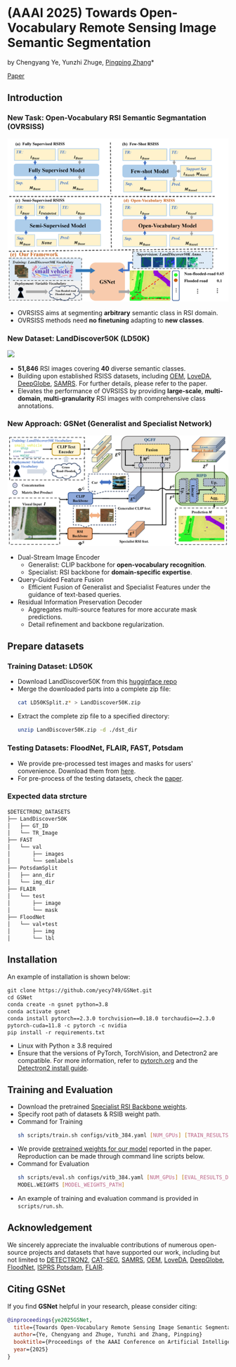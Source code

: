 # (AAAI 2025) Towards Open-Vocabulary Remote Sensing Image Semantic Segmentation

by Chengyang Ye, Yunzhi Zhuge, [Pingping Zhang](https://scholar.google.com/citations?user=MfbIbuEAAAAJ&hl=zh-CN)\*

[Paper](https://arxiv.org/pdf/2412.19492)

## Introduction
### New Task: Open-Vocabulary RSI Semantic Segmantation (OVRSISS)
![](assets/motivation.png)
- OVRSISS aims at segmenting **arbitrary** semantic class in RSI domain. 
- OVRSISS methods need **no finetuning** adapting to **new classes**.

### New Dataset: LandDiscover50K (LD50K)
![](assets/LD50K.png)
- **51,846** RSI images covering **40** diverse semantic classes.
- Building upon established RSISS datasets, including [OEM](), [LoveDA](), [DeepGlobe](), [SAMRS](). For further details, please refer to the paper.
- Elevates the performance of OVRSISS by providing **large-scale**, **multi-domain**, **multi-granularity** RSI images with comprehensive class annotations.


### New Approach: GSNet (Generalist and Specialist Network)
![](assets/framework.png)
- Dual-Stream Image Encoder
  - Generalist: CLIP backbone for **open-vocabulary recognition**.
  - Specialist: RSI backbone for **domain-specific expertise**.
- Query-Guided Feature Fusion
  - Efficient Fusion of Generalist and Specialist Features under the guidance of text-based queries.
- Residual Information Preservation Decoder
  - Aggregates multi-source features for more accurate mask
    predictions.
  - Detail refinement and backbone regularization.

## Prepare datasets
### Training Dataset: LD50K
- Download LandDiscover50K from this [hugginface repo](https://huggingface.co/datasets/Stev929/LandDiscover50K)
- Merge the downloaded parts into a complete zip file:
    ```bash
    cat LD50KSplit.z* > LandDiscover50K.zip
    ```
- Extract the complete zip file to a specified directory:
    ```bash
    unzip LandDiscover50K.zip -d ./dst_dir
    ```
### Testing Datasets: FloodNet, FLAIR, FAST, Potsdam
- We provide pre-processed test images and masks for users' convenience. Download them from [here](https://huggingface.co/datasets/Stev929/OVRSISS_test/tree/main).
- For pre-process of the testing datasets, check the [paper](https://arxiv.org/pdf/2412.19492).

### Expected data strcture
```
$DETECTRON2_DATASETS  
├── LandDiscover50K  
│   ├── GT_ID  
│   └── TR_Image  
├── FAST  
│   └── val  
│       ├── images  
│       └── semlabels  
├── PotsdamSplit  
│   ├── ann_dir  
│   └── img_dir  
├── FLAIR  
│   └── test  
│       ├── image  
│       └── mask  
├── FloodNet  
│   └── val+test  
│       ├── img 
│       └── lbl  
```


## Installation
An example of installation is shown below:
```
git clone https://github.com/yecy749/GSNet.git
cd GSNet
conda create -n gsnet python=3.8
conda activate gsnet
conda install pytorch==2.3.0 torchvision==0.18.0 torchaudio==2.3.0 pytorch-cuda=11.8 -c pytorch -c nvidia
pip install -r requirements.txt
```
- Linux with Python ≥ 3.8 required
- Ensure that the versions of PyTorch, TorchVision, and Detectron2 are compatible. For more information, refer to [pytorch.org](https://pytorch.org) and the  [Detectron2 install guide](https://detectron2.readthedocs.io/tutorials/install.html).

## Training and Evaluation

- Download the pretrained [Specialist RSI Backbone weights](https://drive.google.com/file/d/1kH0wDM_Hl4sEQJG8JjILCo0RTx65X7zV/view?usp=sharing).
- Specify root path of datasets & RSIB weight path.
- Command for Training
    ```bash
    sh scripts/train.sh configs/vitb_384.yaml [NUM_GPUs] [TRAIN_RESULTS_DIR]
    ```
- We provide [pretrained weights for our model](https://drive.google.com/file/d/1YMAZj5fMUI3uSCvUmGHzyf4LthXdji0Y/view?usp=sharing) reported in the paper. Reproduction can be made through command line scripts below.
- Command for Evaluation
    ```bash
    sh scripts/eval.sh configs/vitb_384.yaml [NUM_GPUs] [EVAL_RESULTS_DIR] \
    MODEL.WEIGHTS [MODEL_WEIGHTS_PATH]
    ```
- An example of training and evaluation command is provided in `scripts/run.sh`.


## Acknowledgement
We sincerely appreciate the invaluable contributions of numerous open-source projects and datasets that have supported our work, including but not limited to [DETECTRON2](https://github.com/facebookresearch/detectron2), [CAT-SEG](https://github.com/cvlab-kaist/CAT-Seg), [SAMRS](https://github.com/ViTAE-Transformer/SAMRS), [OEM](https://open-earth-map.org/), [LoveDA](https://github.com/Junjue-Wang/LoveDA), [DeepGlobe](http://deepglobe.org/), [FloodNet](https://github.com/sahilkhose/FloodNet),  [ISPRS Potsdam](https://www.isprs.org/education/benchmarks/UrbanSemLab/2d-sem-label-potsdam.aspx), [FLAIR](https://ignf.github.io/FLAIR/). 
## **Citing GSNet**

If you find **GSNet** helpful in your research, please consider citing:

```bibtex
@inproceedings{ye2025GSNet,
  title={Towards Open-Vocabulary Remote Sensing Image Semantic Segmentation},
  author={Ye, Chengyang and Zhuge, Yunzhi and Zhang, Pingping}
  booktitle={Proceedings of the AAAI Conference on Artificial Intelligence},
  year={2025}
}
```